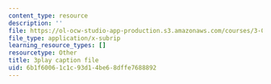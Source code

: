 ```yaml
---
content_type: resource
description: ''
file: https://ol-ocw-studio-app-production.s3.amazonaws.com/courses/3-091sc-introduction-to-solid-state-chemistry-fall-2010/6b1f60061c1c93d14be68dffe7688892_StY_01uUFSY.srt
file_type: application/x-subrip
learning_resource_types: []
resourcetype: Other
title: 3play caption file
uid: 6b1f6006-1c1c-93d1-4be6-8dffe7688892
---
```


